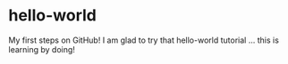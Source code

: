 # hello-world
My first steps on GitHub!
I am glad to try that hello-world tutorial ... this is learning by doing!
